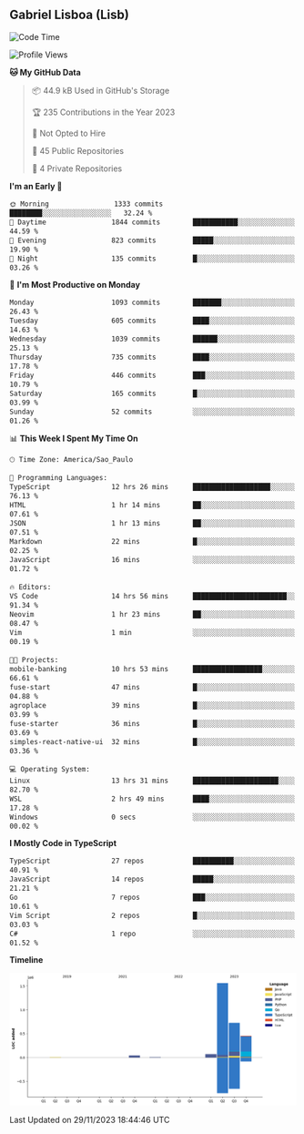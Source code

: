 ## Gabriel Lisboa (Lisb)

<!--START_SECTION:waka-->
![Code Time](http://img.shields.io/badge/Code%20Time-340%20hrs%2038%20mins-blue)

![Profile Views](http://img.shields.io/badge/Profile%20Views-1-blue)

**🐱 My GitHub Data** 

> 📦 44.9 kB Used in GitHub's Storage 
 > 
> 🏆 235 Contributions in the Year 2023
 > 
> 🚫 Not Opted to Hire
 > 
> 📜 45 Public Repositories 
 > 
> 🔑 4 Private Repositories 
 > 
**I'm an Early 🐤** 

```text
🌞 Morning                1333 commits        ████████░░░░░░░░░░░░░░░░░   32.24 % 
🌆 Daytime                1844 commits        ███████████░░░░░░░░░░░░░░   44.59 % 
🌃 Evening                823 commits         █████░░░░░░░░░░░░░░░░░░░░   19.90 % 
🌙 Night                  135 commits         █░░░░░░░░░░░░░░░░░░░░░░░░   03.26 % 
```
📅 **I'm Most Productive on Monday** 

```text
Monday                   1093 commits        ███████░░░░░░░░░░░░░░░░░░   26.43 % 
Tuesday                  605 commits         ████░░░░░░░░░░░░░░░░░░░░░   14.63 % 
Wednesday                1039 commits        ██████░░░░░░░░░░░░░░░░░░░   25.13 % 
Thursday                 735 commits         ████░░░░░░░░░░░░░░░░░░░░░   17.78 % 
Friday                   446 commits         ███░░░░░░░░░░░░░░░░░░░░░░   10.79 % 
Saturday                 165 commits         █░░░░░░░░░░░░░░░░░░░░░░░░   03.99 % 
Sunday                   52 commits          ░░░░░░░░░░░░░░░░░░░░░░░░░   01.26 % 
```


📊 **This Week I Spent My Time On** 

```text
🕑︎ Time Zone: America/Sao_Paulo

💬 Programming Languages: 
TypeScript               12 hrs 26 mins      ███████████████████░░░░░░   76.13 % 
HTML                     1 hr 14 mins        ██░░░░░░░░░░░░░░░░░░░░░░░   07.61 % 
JSON                     1 hr 13 mins        ██░░░░░░░░░░░░░░░░░░░░░░░   07.51 % 
Markdown                 22 mins             █░░░░░░░░░░░░░░░░░░░░░░░░   02.25 % 
JavaScript               16 mins             ░░░░░░░░░░░░░░░░░░░░░░░░░   01.72 % 

🔥 Editors: 
VS Code                  14 hrs 56 mins      ███████████████████████░░   91.34 % 
Neovim                   1 hr 23 mins        ██░░░░░░░░░░░░░░░░░░░░░░░   08.47 % 
Vim                      1 min               ░░░░░░░░░░░░░░░░░░░░░░░░░   00.19 % 

🐱‍💻 Projects: 
mobile-banking           10 hrs 53 mins      █████████████████░░░░░░░░   66.61 % 
fuse-start               47 mins             █░░░░░░░░░░░░░░░░░░░░░░░░   04.88 % 
agroplace                39 mins             █░░░░░░░░░░░░░░░░░░░░░░░░   03.99 % 
fuse-starter             36 mins             █░░░░░░░░░░░░░░░░░░░░░░░░   03.69 % 
simples-react-native-ui  32 mins             █░░░░░░░░░░░░░░░░░░░░░░░░   03.36 % 

💻 Operating System: 
Linux                    13 hrs 31 mins      █████████████████████░░░░   82.70 % 
WSL                      2 hrs 49 mins       ████░░░░░░░░░░░░░░░░░░░░░   17.28 % 
Windows                  0 secs              ░░░░░░░░░░░░░░░░░░░░░░░░░   00.02 % 
```

**I Mostly Code in TypeScript** 

```text
TypeScript               27 repos            ██████████░░░░░░░░░░░░░░░   40.91 % 
JavaScript               14 repos            █████░░░░░░░░░░░░░░░░░░░░   21.21 % 
Go                       7 repos             ███░░░░░░░░░░░░░░░░░░░░░░   10.61 % 
Vim Script               2 repos             █░░░░░░░░░░░░░░░░░░░░░░░░   03.03 % 
C#                       1 repo              ░░░░░░░░░░░░░░░░░░░░░░░░░   01.52 % 
```



**Timeline**

![Lines of Code chart](https://raw.githubusercontent.com/tenlisboa/tenlisboa/main/assets/bar_graph.png)


 Last Updated on 29/11/2023 18:44:46 UTC
<!--END_SECTION:waka-->

